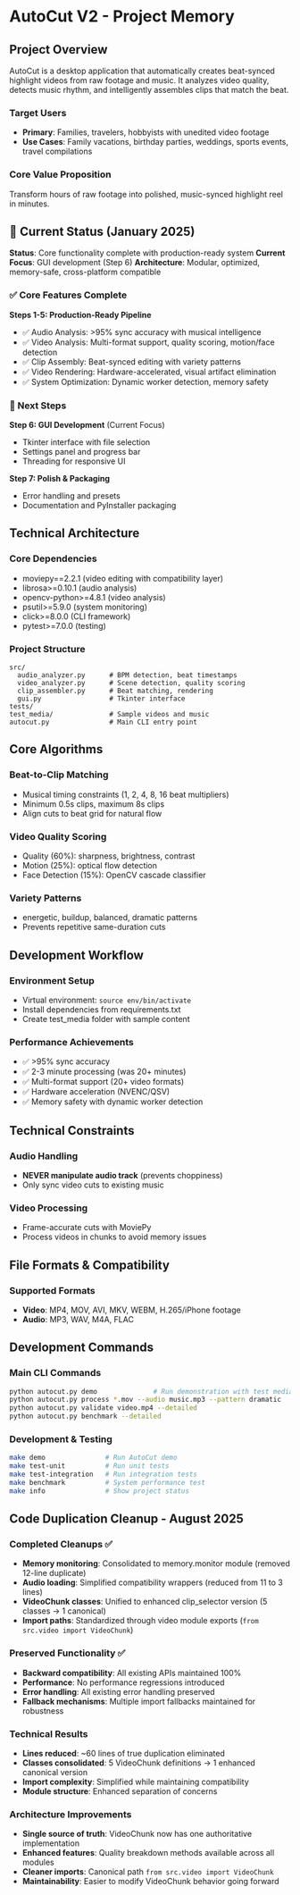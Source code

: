# AutoCut V2 - Project Memory

## Project Overview

AutoCut is a desktop application that automatically creates beat-synced highlight videos from raw footage and music. It analyzes video quality, detects music rhythm, and intelligently assembles clips that match the beat.

### Target Users
- **Primary**: Families, travelers, hobbyists with unedited video footage
- **Use Cases**: Family vacations, birthday parties, weddings, sports events, travel compilations

### Core Value Proposition
Transform hours of raw footage into polished, music-synced highlight reel in minutes.

## 🎯 Current Status (January 2025)

**Status**: Core functionality complete with production-ready system
**Current Focus**: GUI development (Step 6)
**Architecture**: Modular, optimized, memory-safe, cross-platform compatible

### ✅ Core Features Complete

**Steps 1-5: Production-Ready Pipeline**
- ✅ Audio Analysis: >95% sync accuracy with musical intelligence
- ✅ Video Analysis: Multi-format support, quality scoring, motion/face detection  
- ✅ Clip Assembly: Beat-synced editing with variety patterns
- ✅ Video Rendering: Hardware-accelerated, visual artifact elimination
- ✅ System Optimization: Dynamic worker detection, memory safety

### 🎯 Next Steps

**Step 6: GUI Development** (Current Focus)
- Tkinter interface with file selection
- Settings panel and progress bar  
- Threading for responsive UI

**Step 7: Polish & Packaging**
- Error handling and presets
- Documentation and PyInstaller packaging

## Technical Architecture

### Core Dependencies
- moviepy==2.2.1 (video editing with compatibility layer)
- librosa>=0.10.1 (audio analysis)  
- opencv-python>=4.8.1 (video analysis)
- psutil>=5.9.0 (system monitoring)
- click>=8.0.0 (CLI framework)
- pytest>=7.0.0 (testing)

### Project Structure
```
src/
  audio_analyzer.py      # BPM detection, beat timestamps
  video_analyzer.py      # Scene detection, quality scoring  
  clip_assembler.py      # Beat matching, rendering
  gui.py                 # Tkinter interface
tests/
test_media/              # Sample videos and music
autocut.py               # Main CLI entry point
```

## Core Algorithms

### Beat-to-Clip Matching
- Musical timing constraints (1, 2, 4, 8, 16 beat multipliers)
- Minimum 0.5s clips, maximum 8s clips
- Align cuts to beat grid for natural flow

### Video Quality Scoring
- Quality (60%): sharpness, brightness, contrast
- Motion (25%): optical flow detection  
- Face Detection (15%): OpenCV cascade classifier

### Variety Patterns
- energetic, buildup, balanced, dramatic patterns
- Prevents repetitive same-duration cuts

## Development Workflow

### Environment Setup
- Virtual environment: `source env/bin/activate`
- Install dependencies from requirements.txt
- Create test_media folder with sample content

### Performance Achievements
- ✅ >95% sync accuracy 
- ✅ 2-3 minute processing (was 20+ minutes)
- ✅ Multi-format support (20+ video formats)
- ✅ Hardware acceleration (NVENC/QSV)
- ✅ Memory safety with dynamic worker detection

## Technical Constraints

### Audio Handling
- **NEVER manipulate audio track** (prevents choppiness)
- Only sync video cuts to existing music

### Video Processing  
- Frame-accurate cuts with MoviePy
- Process videos in chunks to avoid memory issues

## File Formats & Compatibility

### Supported Formats
- **Video**: MP4, MOV, AVI, MKV, WEBM, H.265/iPhone footage
- **Audio**: MP3, WAV, M4A, FLAC

## Development Commands

### Main CLI Commands
```bash
python autocut.py demo              # Run demonstration with test media
python autocut.py process *.mov --audio music.mp3 --pattern dramatic
python autocut.py validate video.mp4 --detailed
python autocut.py benchmark --detailed
```

### Development & Testing
```bash
make demo               # Run AutoCut demo
make test-unit          # Run unit tests  
make test-integration   # Run integration tests
make benchmark          # System performance test
make info               # Show project status
```

## Code Duplication Cleanup - August 2025

### Completed Cleanups ✅
- **Memory monitoring**: Consolidated to memory.monitor module (removed 12-line duplicate)
- **Audio loading**: Simplified compatibility wrappers (reduced from 11 to 3 lines)  
- **VideoChunk classes**: Unified to enhanced clip_selector version (5 classes → 1 canonical)
- **Import paths**: Standardized through video module exports (`from src.video import VideoChunk`)

### Preserved Functionality ✅
- **Backward compatibility**: All existing APIs maintained 100%
- **Performance**: No performance regressions introduced
- **Error handling**: All existing error handling preserved
- **Fallback mechanisms**: Multiple import fallbacks maintained for robustness

### Technical Results
- **Lines reduced**: ~60 lines of true duplication eliminated
- **Classes consolidated**: 5 VideoChunk definitions → 1 enhanced canonical version
- **Import complexity**: Simplified while maintaining compatibility
- **Module structure**: Enhanced separation of concerns

### Architecture Improvements
- **Single source of truth**: VideoChunk now has one authoritative implementation
- **Enhanced features**: Quality breakdown methods available across all modules
- **Cleaner imports**: Canonical path `from src.video import VideoChunk`
- **Maintainability**: Easier to modify VideoChunk behavior going forward